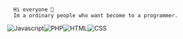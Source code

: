 ### 
```
  Hi everyone 👋
  Im a ordinary people who want become to a programmer.
```

<img src="https://img.shields.io/badge/Javascript-white?style=flat-square&logo=Javascript&logoColor=White&logoWidth=10" alt="Javascript" /><img src="https://img.shields.io/badge/PHP-white?style=flat-square&logo=PHP&logoColor=White&logoWidth=10" alt="PHP" /><img src="https://img.shields.io/badge/HTML-white?style=flat-square&logo=html5&logoColor=Orange&logoWidth=10" alt="HTML" /><img src="https://img.shields.io/badge/CSS-white?style=flat-square&logo=css3&logoColor=Blue&logoWidth=10" alt="CSS" />

